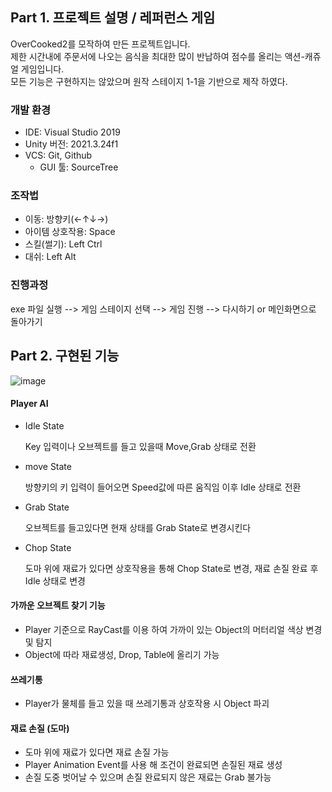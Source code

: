 ## Part 1. 프로젝트 설명 / 레퍼런스 게임
OverCooked2를 모작하여 만든 프로젝트입니다.   
제한 시간내에 주문서에 나오는 음식을 최대한 많이 반납하여 점수를 올리는 액션-캐쥬얼 게임입니다.  
모든 기능은 구현하지는 않았으며 원작 스테이지 1-1을 기반으로 제작 하였다.

###  개발 환경
- IDE: Visual Studio 2019   
- Unity 버전: 2021.3.24f1   
- VCS: Git, Github   
  - GUI 툴: SourceTree   

###  조작법
- 이동: 방향키(←↑↓→)   
- 아이템 상호작용: Space   
- 스킬(썰기): Left Ctrl   
- 대쉬: Left Alt   

###  진행과정
exe 파일 실행 --> 게임 스테이지 선택 --> 게임 진행 --> 다시하기 or 메인화면으로 돌아가기  

## Part 2. 구현된 기능

![image](https://github.com/user-attachments/assets/31a4d37e-8b30-4a15-a47b-f234c9301afe)


#### Player AI
- Idle State  

  Key 입력이나 오브젝트를 들고 있을때 Move,Grab 상태로 전환
  <dr/>
- move State
  
  방향키의 키 입력이 들어오면 Speed값에 따른 움직임 이후 Idle 상태로 전환
  <dr/>
- Grab State

  오브젝트를 들고있다면 현재 상태를 Grab State로 변경시킨다
  <dr/>
- Chop State

  도마 위에 재료가 있다면 상호작용을 통해 Chop State로 변경, 재료 손질 완료 후 Idle 상태로 변경
  <dr/>

#### 가까운 오브젝트 찾기 기능  
- Player 기준으로 RayCast를 이용 하여 가까이 있는 Object의 머터리얼 색상 변경 및 탐지
- Object에 따라 재료생성, Drop, Table에 올리기 가능
  <dr/>

#### 쓰레기통  
- Player가 물체를 들고 있을 때 쓰레기통과 상호작용 시 Object 파괴
  <dr/>

#### 재료 손질 (도마)  
- 도마 위에 재료가 있다면 재료 손질 가능
- Player Animation Event를 사용 해 조건이 완료되면 손질된 재료 생성
- 손질 도중 벗어날 수 있으며 손질 완료되지 않은 재료는 Grab 불가능

  
